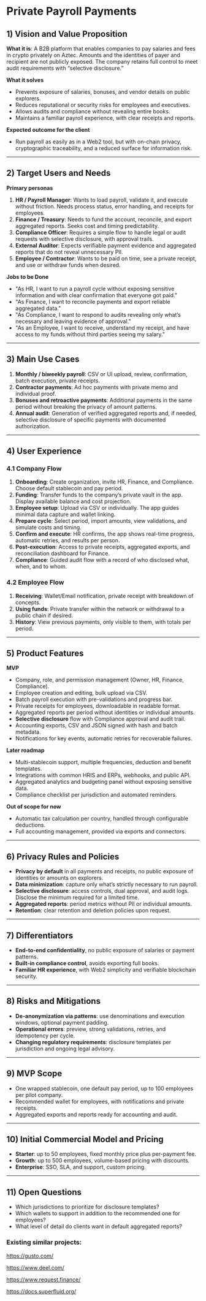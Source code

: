 # Private Payroll Payments

## 1) Vision and Value Proposition

**What it is**: A B2B platform that enables companies to pay salaries and fees in crypto privately on Aztec. Amounts and the identities of payer and recipient are not publicly exposed. The company retains full control to meet audit requirements with “selective disclosure.”

**What it solves**

- Prevents exposure of salaries, bonuses, and vendor details on public explorers.
- Reduces reputational or security risks for employees and executives.
- Allows audits and compliance without revealing entire books.
- Maintains a familiar payroll experience, with clear receipts and reports.

**Expected outcome for the client**

- Run payroll as easily as in a Web2 tool, but with on-chain privacy, cryptographic traceability, and a reduced surface for information risk.

---

## 2) Target Users and Needs

**Primary personas**

1. **HR / Payroll Manager**: Wants to load payroll, validate it, and execute without friction. Needs process status, error handling, and receipts for employees.
2. **Finance / Treasury**: Needs to fund the account, reconcile, and export aggregated reports. Seeks cost and timing predictability.
3. **Compliance Officer**: Requires a simple flow to handle legal or audit requests with selective disclosure, with approval trails.
4. **External Auditor**: Expects verifiable payment evidence and aggregated reports that do not reveal unnecessary PII.
5. **Employee / Contractor**: Wants to be paid on time, see a private receipt, and use or withdraw funds when desired.

**Jobs to be Done**

- "As HR, I want to run a payroll cycle without exposing sensitive information and with clear confirmation that everyone got paid."
- "As Finance, I want to reconcile payments and export reliable aggregated data."
- "As Compliance, I want to respond to audits revealing only what’s necessary and leaving evidence of approval."
- "As an Employee, I want to receive, understand my receipt, and have access to my funds without third parties seeing my salary."

---

## 3) Main Use Cases

1. **Monthly / biweekly payroll**: CSV or UI upload, review, confirmation, batch execution, private receipts.
2. **Contractor payments**: Ad hoc payments with private memo and individual proof.
3. **Bonuses and retroactive payments**: Additional payments in the same period without breaking the privacy of amount patterns.
4. **Annual audit**: Generation of verified aggregated reports and, if needed, selective disclosure of specific payments with documented authorization.

---

## 4) User Experience

### 4.1 Company Flow

1. **Onboarding**: Create organization, invite HR, Finance, and Compliance. Choose default stablecoin and pay period.
2. **Funding**: Transfer funds to the company’s private vault in the app. Display available balance and cost projection.
3. **Employee setup**: Upload via CSV or individually. The app guides minimal data capture and wallet linking.
4. **Prepare cycle**: Select period, import amounts, view validations, and simulate costs and timing.
5. **Confirm and execute**: HR confirms, the app shows real-time progress, automatic retries, and results per person.
6. **Post-execution**: Access to private receipts, aggregated exports, and reconciliation dashboard for Finance.
7. **Compliance**: Guided audit flow with a record of who disclosed what, when, and to whom.

### 4.2 Employee Flow

1. **Receiving**: Wallet/Email notification, private receipt with breakdown of concepts.
2. **Using funds**: Private transfer within the network or withdrawal to a public chain if desired.
3. **History**: View previous payments, only visible to them, with totals per period.

---

## 5) Product Features

**MVP**

- Company, role, and permission management (Owner, HR, Finance, Compliance).
- Employee creation and editing, bulk upload via CSV.
- Batch payroll execution with pre-validations and progress bar.
- Private receipts for employees, downloadable in readable format.
- Aggregated reports per period without identities or individual amounts.
- **Selective disclosure** flow with Compliance approval and audit trail.
- Accounting exports, CSV and JSON signed with hash and batch metadata.
- Notifications for key events, automatic retries for recoverable failures.

**Later roadmap**

- Multi-stablecoin support, multiple frequencies, deduction and benefit templates.
- Integrations with common HRIS and ERPs, webhooks, and public API.
- Aggregated analytics and budgeting panel without exposing sensitive data.
- Compliance checklist per jurisdiction and automated reminders.

**Out of scope for now**

- Automatic tax calculation per country, handled through configurable deductions.
- Full accounting management, provided via exports and connectors.

---

## 6) Privacy Rules and Policies

- **Privacy by default** in all payments and receipts, no public exposure of identities or amounts on explorers.
- **Data minimization**: capture only what’s strictly necessary to run payroll.
- **Selective disclosure**: access controls, dual approval, and audit logs. Disclose the minimum required for a limited time.
- **Aggregated reports**: period metrics without PII or individual amounts.
- **Retention**: clear retention and deletion policies upon request.

---

## 7) Differentiators

- **End-to-end confidentiality**, no public exposure of salaries or payment patterns.
- **Built-in compliance control**, avoids exporting full books.
- **Familiar HR experience**, with Web2 simplicity and verifiable blockchain security.

---

## 8) Risks and Mitigations

- **De-anonymization via patterns**: use denominations and execution windows, optional payment padding.
- **Operational errors**: preview, strong validations, retries, and idempotency per cycle.
- **Changing regulatory requirements**: disclosure templates per jurisdiction and ongoing legal advisory.

---

## 9) MVP Scope

- One wrapped stablecoin, one default pay period, up to 100 employees per pilot company.
- Recommended wallet for employees, with notifications and private receipts.
- Aggregated exports and reports ready for accounting and audit.

---

## 10) Initial Commercial Model and Pricing

- **Starter**: up to 50 employees, fixed monthly price plus per-payment fee.
- **Growth**: up to 500 employees, volume-based pricing with discounts.
- **Enterprise**: SSO, SLA, and support, custom pricing.

---

## 11) Open Questions

- Which jurisdictions to prioritize for disclosure templates?
- Which wallets to support in addition to the recommended one for employees?
- What level of detail do clients want in default aggregated reports?

### **Existing similar projects:**

https://gusto.com/

https://www.deel.com/

https://www.request.finance/

https://docs.superfluid.org/